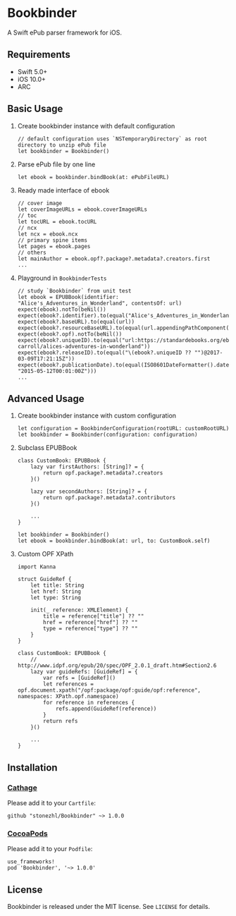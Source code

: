 # Bookbinder
A Swift ePub parser framework for iOS.

## Requirements
* Swift 5.0+
* iOS 10.0+
* ARC

## Basic Usage
1. Create bookbinder instance with default configuration
   ```
   // default configuration uses `NSTemporaryDirectory` as root directory to unzip ePub file
   let bookbinder = Bookbinder()
   ```
1. Parse ePub file by one line
   ```
   let ebook = bookbinder.bindBook(at: ePubFileURL)
   ```
1. Ready made interface of ebook
   ```
   // cover image
   let coverImageURLs = ebook.coverImageURLs
   // toc
   let tocURL = ebook.tocURL
   // ncx
   let ncx = ebook.ncx
   // primary spine items
   let pages = ebook.pages
   // others
   let mainAuthor = ebook.opf?.package?.metadata?.creators.first
   ...
   ```
1. Playground in `BookbinderTests`
   ```
   // study `Bookbinder` from unit test
   let ebook = EPUBBook(identifier: "Alice's_Adventures_in_Wonderland", contentsOf: url)
   expect(ebook).notTo(beNil())
   expect(ebook?.identifier).to(equal("Alice's_Adventures_in_Wonderland"))
   expect(ebook?.baseURL).to(equal(url))
   expect(ebook?.resourceBaseURL).to(equal(url.appendingPathComponent("epub")))
   expect(ebook?.opf).notTo(beNil())
   expect(ebook?.uniqueID).to(equal("url:https://standardebooks.org/ebooks/lewis-carroll/alices-adventures-in-wonderland"))
   expect(ebook?.releaseID).to(equal("\(ebook?.uniqueID ?? "")@2017-03-09T17:21:15Z"))
   expect(ebook?.publicationDate).to(equal(ISO8601DateFormatter().date(from: "2015-05-12T00:01:00Z")))
   ...
   ```

## Advanced Usage
1. Create bookbinder instance with custom configuration
   ```
   let configuration = BookbinderConfiguration(rootURL: customRootURL)
   let bookbinder = Bookbinder(configuration: configuration)
   ```
1. Subclass EPUBBook
   ```
   class CustomBook: EPUBBook {
       lazy var firstAuthors: [String]? = {
           return opf.package?.metadata?.creators
       }()
       
       lazy var secondAuthors: [String]? = {
           return opf.package?.metadata?.contributors
       }()
       
       ...
   }
   
   let bookbinder = Bookbinder()
   let ebook = bookbinder.bindBook(at: url, to: CustomBook.self)
   ```
1. Custom OPF XPath
   ```
   import Kanna

   struct GuideRef {
       let title: String
       let href: String
       let type: String
       
       init(_ reference: XMLElement) {
           title = reference["title"] ?? ""
           href = reference["href"] ?? ""
           type = reference["type"] ?? ""
       }
   }
   
   class CustomBook: EPUBBook {
       // http://www.idpf.org/epub/20/spec/OPF_2.0.1_draft.htm#Section2.6
       lazy var guideRefs: [GuideRef] = {
           var refs = [GuideRef]()
           let references = opf.document.xpath("/opf:package/opf:guide/opf:reference", namespaces: XPath.opf.namespace)
           for reference in references {
               refs.append(GuideRef(reference))
           }
           return refs
       }()
       
       ...
   }
   ```

## Installation
### [Cathage](https://github.com/Carthage/Carthage)
Please add it to your `Cartfile`:
```
github "stonezhl/Bookbinder" ~> 1.0.0
```
### [CocoaPods](https://cocoapods.org/)
Please add it to your `Podfile`:
```
use_frameworks!
pod 'Bookbinder', '~> 1.0.0'
```

## License
Bookbinder is released under the MIT license. See `LICENSE` for details.
